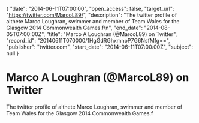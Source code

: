 {
  "date": "2014-06-11T07:00:00", 
  "open_access": false, 
  "target_url": "https://twitter.com/MarcoL89/", 
  "description": "The twitter profile of althete Marco Loughran, swimmer and member of Team Wales for the Glasgow 2014 Commonwealth Games.f\n", 
  "end_date": "2014-08-05T07:00:00Z", 
  "title": "Marco A Loughran (@MarcoL89) on Twitter", 
  "record_id": "20140611T070000/1HgGdRGhxmnoP7G6NsfMfg==", 
  "publisher": "twitter.com", 
  "start_date": "2014-06-11T07:00:00Z", 
  "subject": null
}

# Marco A Loughran (@MarcoL89) on Twitter

The twitter profile of althete Marco Loughran, swimmer and member of Team Wales for the Glasgow 2014 Commonwealth Games.f
